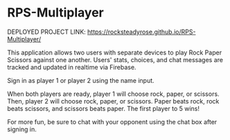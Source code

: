 # RPS-Multiplayer

DEPLOYED PROJECT LINK: https://rocksteadyrose.github.io/RPS-Multiplayer/

This application allows two users with separate devices to play Rock Paper Scissors against one another. Users' stats, choices, and chat messages are tracked and updated in realtime via Firebase.

Sign in as player 1 or player 2 using the name input.

When both players are ready, player 1 will choose rock, paper, or scissors. Then, player 2 will choose rock, paper, or scissors. Paper beats rock, rock beats scissors, and scissors beats paper. The first player to 5 wins!

For more fun, be sure to chat with your opponent using the chat box after signing in.
